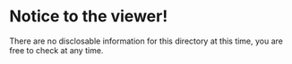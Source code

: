 # Notice to the viewer!
There are no disclosable information for this directory at this time, you are free to check at any time.
